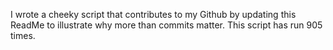 I wrote a cheeky script that contributes to my Github by updating this ReadMe to illustrate why more than commits matter. This script has run 905 times.